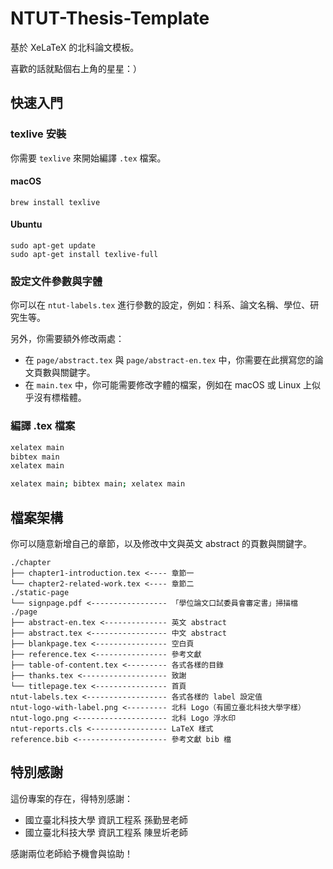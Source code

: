 # NTUT-Thesis-Template

基於 XeLaTeX 的北科論文模板。

喜歡的話就點個右上角的星星：）

## 快速入門

### texlive 安裝

你需要 `texlive` 來開始編譯 `.tex` 檔案。

#### macOS

```
brew install texlive
```

#### Ubuntu
```
sudo apt-get update
sudo apt-get install texlive-full
```

### 設定文件參數與字體

你可以在 `ntut-labels.tex` 進行參數的設定，例如：科系、論文名稱、學位、研究生等。

另外，你需要額外修改兩處：

- 在 `page/abstract.tex` 與 `page/abstract-en.tex` 中，你需要在此撰寫您的論文頁數與關鍵字。
- 在 `main.tex` 中，你可能需要修改字體的檔案，例如在 macOS 或 Linux 上似乎沒有標楷體。

### 編譯 .tex 檔案

```bash
xelatex main
bibtex main
xelatex main
```

```bash
xelatex main; bibtex main; xelatex main
```

## 檔案架構

你可以隨意新增自己的章節，以及修改中文與英文 abstract 的頁數與關鍵字。

```
./chapter
├── chapter1-introduction.tex <---- 章節一
└── chapter2-related-work.tex <---- 章節二
./static-page
└── signpage.pdf <----------------- 「學位論文口試委員會審定書」掃描檔
./page
├── abstract-en.tex <-------------- 英文 abstract
├── abstract.tex <----------------- 中文 abstract
├── blankpage.tex <---------------- 空白頁
├── reference.tex <---------------- 參考文獻
├── table-of-content.tex <--------- 各式各樣的目錄
├── thanks.tex <------------------- 致謝
└── titlepage.tex <---------------- 首頁
ntut-labels.tex <------------------ 各式各樣的 label 設定值
ntut-logo-with-label.png <--------- 北科 Logo（有國立臺北科技大學字樣）
ntut-logo.png <-------------------- 北科 Logo 浮水印
ntut-reports.cls <----------------- LaTeX 樣式
reference.bib <-------------------- 參考文獻 bib 檔
```

## 特別感謝

這份專案的存在，得特別感謝：

- 國立臺北科技大學 資訊工程系 孫勤昱老師
- 國立臺北科技大學 資訊工程系 陳昱圻老師

感謝兩位老師給予機會與協助！
